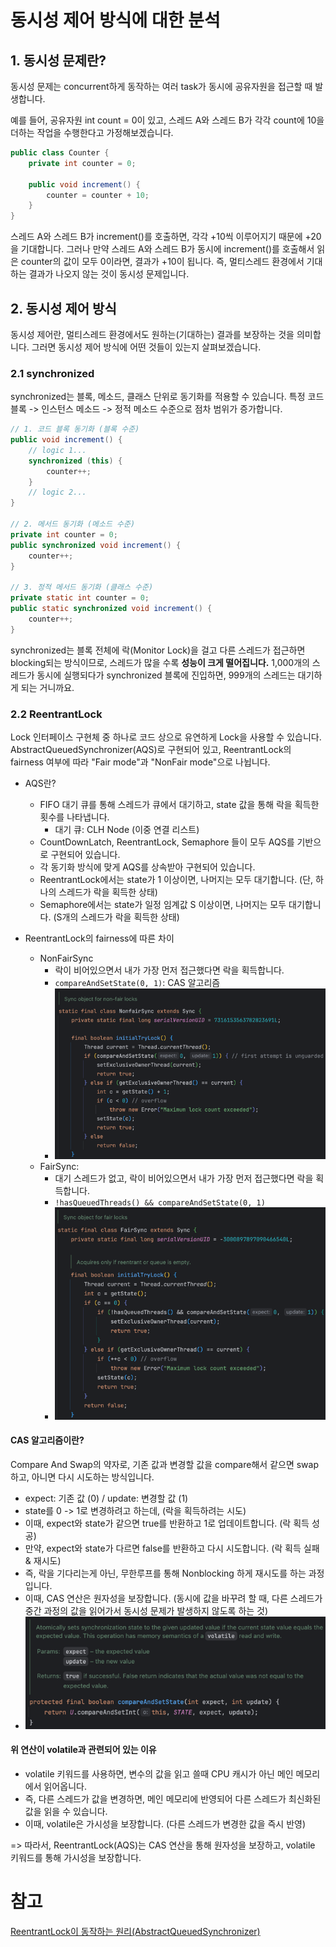 # 동시성 제어 방식에 대한 분석

## 1. 동시성 문제란?

동시성 문제는 concurrent하게 동작하는 여러 task가 동시에 공유자원을 접근할 때 발생합니다. 

예를 들어, 공유자원 int count = 0이 있고, 스레드 A와 스레드 B가 각각 count에 10을 더하는 작업을 수행한다고 가정해보겠습니다.

```java
public class Counter {
    private int counter = 0;

    public void increment() {
        counter = counter + 10;
    }
}
```

스레드 A와 스레드 B가 increment()를 호출하면, 각각 +10씩 이루어지기 때문에 +20을 기대합니다.
그러나 만약 스레드 A와 스레드 B가 동시에 increment()를 호출해서 읽은 counter의 값이 모두 0이라면, 결과가 +10이 됩니다.
즉, 멀티스레드 환경에서 기대하는 결과가 나오지 않는 것이 동시성 문제입니다.

## 2. 동시성 제어 방식

동시성 제어란, 멀티스레드 환경에서도 원하는(기대하는) 결과를 보장하는 것을 의미합니다. 
그러면 동시성 제어 방식에 어떤 것들이 있는지 살펴보겠습니다.

### 2.1 synchronized

synchronized는 블록, 메소드, 클래스 단위로 동기화를 적용할 수 있습니다. 특정 코드 블록 -> 인스턴스 메소드 -> 정적 메소드 수준으로 점차 범위가 증가합니다.

```java
// 1. 코드 블록 동기화 (블록 수준)
public void increment() {
    // logic 1...
	synchronized (this) {
  		counter++;
  	}
  	// logic 2...
}
  
// 2. 메서드 동기화 (메소드 수준)
private int counter = 0;
public synchronized void increment() {
	counter++;
}
  
// 3. 정적 메서드 동기화 (클래스 수준)
private static int counter = 0;
public static synchronized void increment() {
	counter++;
}
```

synchronized는 블록 전체에 락(Monitor Lock)을 걸고 다른 스레드가 접근하면 blocking되는 방식이므로, 스레드가 많을 수록 **성능이 크게 떨어집니다.**
1,000개의 스레드가 동시에 실행되다가 synchronized 블록에 진입하면, 999개의 스레드는 대기하게 되는 거니까요.

### 2.2 ReentrantLock

Lock 인터페이스 구현체 중 하나로 코드 상으로 유연하게 Lock을 사용할 수 있습니다.
AbstractQueuedSynchronizer(AQS)로 구현되어 있고, ReentrantLock의 fairness 여부에 따라 "Fair mode"과 "NonFair mode"으로 나뉩니다.

- AQS란?
  - FIFO 대기 큐를 통해 스레드가 큐에서 대기하고, state 값을 통해 락을 획득한 횟수를 나타냅니다.
    - 대기 큐: CLH Node (이중 연결 리스트)
  - CountDownLatch, ReentrantLock, Semaphore 들이 모두 AQS를 기반으로 구현되어 있습니다.
  - 각 동기화 방식에 맞게 AQS를 상속받아 구현되어 있습니다. 
  - ReentrantLock에서는 state가 1 이상이면, 나머지는 모두 대기합니다. (단, 하나의 스레드가 락을 획득한 상태)
  - Semaphore에서는 state가 일정 임계값 S 이상이면, 나머지는 모두 대기합니다. (S개의 스레드가 락을 획득한 상태)

- ReentrantLock의 fairness에 따른 차이
  - NonFairSync
    - 락이 비어있으면서 내가 가장 먼저 접근했다면 락을 획득합니다.
    - `compareAndSetState(0, 1)`: CAS 알고리즘
    - ![img.png](assets/img.png)
  - FairSync:
    - 대기 스레드가 없고, 락이 비어있으면서 내가 가장 먼저 접근했다면 락을 획득합니다.
    - `!hasQueuedThreads() && compareAndSetState(0, 1)`
    - ![img_1.png](assets/img_1.png)


#### CAS 알고리즘이란?
Compare And Swap의 약자로, 기존 값과 변경할 값을 compare해서 같으면 swap하고, 아니면 다시 시도하는 방식입니다.
- expect: 기존 값 (0) / update: 변경할 값 (1)
- state를 0 -> 1로 변경하려고 하는데, (락을 획득하려는 시도)
- 이때, expect와 state가 같으면 true를 반환하고 1로 업데이트합니다. (락 획득 성공)
- 만약, expect와 state가 다르면 false를 반환하고 다시 시도합니다. (락 획득 실패 & 재시도)
- 즉, 락을 기다리는게 아닌, 무한루프를 통해 Nonblocking 하게 재시도를 하는 과정입니다.
- 이때, CAS 연산은 원자성을 보장합니다. (동시에 값을 바꾸려 할 때, 다른 스레드가 중간 과정의 값을 읽어가서 동시성 문제가 발생하지 않도록 하는 것)
- ![img_2.png](assets/img_2.png)

#### 위 연산이 volatile과 관련되어 있는 이유
- volatile 키워드를 사용하면, 변수의 값을 읽고 쓸때 CPU 캐시가 아닌 메인 메모리에서 읽어옵니다.
- 즉, 다른 스레드가 값을 변경하면, 메인 메모리에 반영되어 다른 스레드가 최신화된 값을 읽을 수 있습니다.
- 이때, volatile은 가시성을 보장합니다. (다른 스레드가 변경한 값을 즉시 반영)

=> 따라서, ReentrantLock(AQS)는 CAS 연산을 통해 원자성을 보장하고, volatile 키워드를 통해 가시성을 보장합니다.


# 참고
[ReentrantLock이 동작하는 원리(AbstractQueuedSynchronizer)](https://miiiinju.tistory.com/27)